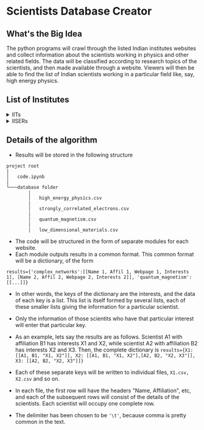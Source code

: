 # Scientists Database Creator

## What's the Big Idea

The python programs will crawl through the listed Indian institutes websites and collect information about the scientists working in physics and other related fields. The data will be classified according to research topics of the scientists, and then made available through a website. Viewers will then be able to find the list of Indian scientists working in a particular field like, say, high energy physics.

## List of Institutes

<details>
  <summary>IITs</summary>

| Institute | Status |
| :--- | :---: |
| IIT Kharagpur | Pending |
| IIT Bombay | Pending |
| IIT Madras | Pending |
| IIT Kanpur | Pending |
| IIT Delhi | Pending |
| IIT Guwahati | Pending |
| IIT Roorkee | Pending |
| IIT Ropar | Pending |
| IIT Bhubaneswar | Pending |
| IIT Gandhinagar | Pending |
| IIT Hyderabad | Pending |
| IIT Jodhpur | Pending |
| IIT Patna | Pending |
| IIT Indore | Pending |
| IIT Mandi | Pending |
| IIT (BHU) Varanasi | Pending |
| IIT Palakkad | Pending |
| IIT Tirupati | Pending |
| IIT (ISM) Dhanbad | Pending |
| IIT Bhilai | Pending |
| IIT Dharwad | Pending |
| IIT Jammu | Pending |
| IIT Goa | Pending |

</details>

<details>

  <summary>IISERs</summary>

| Institute | Status |
| :--- | :---: |
| IISER Kolkata	 | Pending |
| IISER Pune | Pending |
| IISER Mohali | Pending |
| IISER Bhopal | Pending |
| IISER Thiruvananthapuram | Pending |
| IISER Tirupati | Pending |
| IISER Berhampu | Pending |

</details>


## Details of the algorithm

- Results will be stored in the following structure

```
project root
|
│   code.ipynb
|
└───database folder
        |
        │   high_energy_physics.csv
        |
        │   strongly_correlated_electrons.csv
        |
        │   quantum_magnetism.csv
        |
        |   low_dimensional_materials.csv
```

- The code will be structured in the form of separate modules for each website.
- Each module outputs results in a common format. This common format will be a dictionary, of the form

`results={'complex_networks':[[Name 1, Affil 1, Webpage 1, Interests 1], [Name 2, Affil 2, Webpage 2, Interests 2]], 'quantum_magnetism':[[...]]}`

- In other words, the keys of the dictionary are the interests, and the data of each key is a list. This list is itself formed by several lists, each of these smaller lists giving the information for a particular scientist. 

- Only the information of those scientits who have that particular interest will enter that particular key.

- As an example, lets say the results are as follows. Scientist A1 with affiliation B1 has interests X1 and X2, while scientist A2 with affiliation B2 has interests X2 and X3. Then, the complete dictionary is `results={X1: [[A1, B1, "X1, X2"]], X2: [[A1, B1, "X1, X2"],[A2, B2, "X2, X3"]], X3: [[A2, B2, "X2, X3"]]}`

- Each of these separate keys will be written to individual files, `X1.csv, X2.csv` and so on. 

- In each file, the first row will have the headers "Name, Affiliation", etc, and each of the subsequent rows will consist of the details of the scientists. Each scientist will occupy one complete row.

- The delimiter has been chosen to be `'\t'`, because comma is pretty common in the text.
